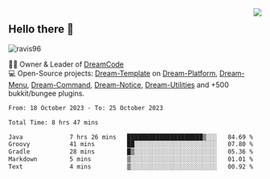 <img align='right' src="https://github-readme-stats.vercel.app/api?username=Ravis96&show_icons=true">

## Hello there 👋
<p align="left"> <img src="https://komarev.com/ghpvc/?username=ravis96&label=Profile%20views&color=0e75b6&style=flat" alt="ravis96" /> </p>

👨‍💻 Owner & Leader of [DreamCode](https://github.com/DreamPoland) <br>
💻 Open-Source projects: [Dream-Template](https://github.com/DreamPoland/dream-template) on [Dream-Platform](https://github.com/DreamPoland/dream-platform), [Dream-Menu](https://github.com/DreamPoland/dream-menu), [Dream-Command](https://github.com/DreamPoland/dream-command), [Dream-Notice](https://github.com/DreamPoland/dream-notice), [Dream-Utilities](https://github.com/DreamPoland/dream-utilities) and +500 bukkit/bungee plugins.

<!--START_SECTION:waka-->

```txt
From: 18 October 2023 - To: 25 October 2023

Total Time: 8 hrs 47 mins

Java             7 hrs 26 mins   █████████████████████▒░░░   84.69 %
Groovy           41 mins         ██░░░░░░░░░░░░░░░░░░░░░░░   07.80 %
Gradle           28 mins         █▒░░░░░░░░░░░░░░░░░░░░░░░   05.36 %
Markdown         5 mins          ▒░░░░░░░░░░░░░░░░░░░░░░░░   01.01 %
Text             4 mins          ▒░░░░░░░░░░░░░░░░░░░░░░░░   00.92 %
```

<!--END_SECTION:waka-->
